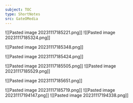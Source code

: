 ```yaml
---
subject: TOC
type: ShortNotes
src: GateOMedia
---
```

![[Pasted image 20231117185221.png]]
![[Pasted image 20231117185324.png]]

![[Pasted image 20231117185348.png]]

![[Pasted image 20231117185424.png]]

![[Pasted image 20231117185505.png]]
![[Pasted image 20231117185529.png]]

![[Pasted image 20231117185651.png]]

![[Pasted image 20231117185719.png]]
![[Pasted image 20231117194147.png]]
![[Pasted image 20231117194338.png]]

